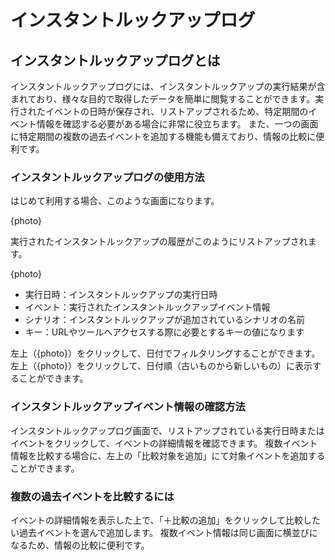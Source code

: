 # インスタントルックアップログ

## インスタントルックアップログとは
インスタントルックアップログには、インスタントルックアップの実行結果が含まれており、様々な目的で取得したデータを簡単に閲覧することができます。実行されたイベントの日時が保存され、リストアップされるため、特定期間のイベント情報を確認する必要がある場合に非常に役立ちます。
また、一つの画面に特定期間の複数の過去イベントを追加する機能も備えており、情報の比較に便利です。

### インスタントルックアップログの使用方法

はじめて利用する場合、このような画面になります。

{photo}

実行されたインスタントルックアップの履歴がこのようにリストアップされます。

{photo}

- 実行日時：インスタントルックアップの実行日時
- イベント：実行されたインスタントルックアップイベント情報
- シナリオ：インスタントルックアップが追加されているシナリオの名前
- キー：URLやツールへアクセスする際に必要とするキーの値になります

左上（{photo}）をクリックして、日付でフィルタリングすることができます。
左上（{photo}）をクリックして、日付順（古いものから新しいもの）に表示することができます。

### インスタントルックアップイベント情報の確認方法
インスタントルックアップログ画面で、リストアップされている実行日時またはイベントをクリックして、イベントの詳細情報を確認できます。
複数イベント情報を比較する場合に、左上の「比較対象を追加」にて対象イベントを追加することができます。

### 複数の過去イベントを比較するには
イベントの詳細情報を表示した上で、「＋比較の追加」をクリックして比較したい過去イベントを選んで追加します。
複数イベント情報は同じ画面に横並びになるため、情報の比較に便利です。

